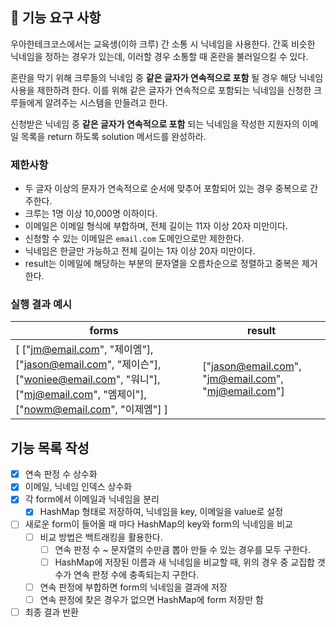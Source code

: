 ## 🚀 기능 요구 사항

우아한테크코스에서는 교육생(이하 크루) 간 소통 시 닉네임을 사용한다. 간혹 비슷한 닉네임을 정하는 경우가 있는데, 이러할 경우 소통할 때 혼란을 불러일으킬 수 있다.

혼란을 막기 위해 크루들의 닉네임 중 **같은 글자가 연속적으로 포함** 될 경우 해당 닉네임 사용을 제한하려 한다. 이를 위해 같은 글자가 연속적으로 포함되는 닉네임을 신청한 크루들에게 알려주는 시스템을 만들려고 한다.


신청받은 닉네임 중 **같은 글자가 연속적으로 포함** 되는 닉네임을 작성한 지원자의 이메일 목록을 return 하도록 solution 메서드를 완성하라.

### 제한사항

- 두 글자 이상의 문자가 연속적으로 순서에 맞추어 포함되어 있는 경우 중복으로 간주한다.
- 크루는 1명 이상 10,000명 이하이다.
- 이메일은 이메일 형식에 부합하며, 전체 길이는 11자 이상 20자 미만이다.
- 신청할 수 있는 이메일은 `email.com` 도메인으로만 제한한다.
- 닉네임은 한글만 가능하고 전체 길이는 1자 이상 20자 미만이다.
- result는 이메일에 해당하는 부분의 문자열을 오름차순으로 정렬하고 중복은 제거한다.

### 실행 결과 예시

| forms | result |
| --- | --- |
| [ ["jm@email.com", "제이엠"], ["jason@email.com", "제이슨"], ["woniee@email.com", "워니"], ["mj@email.com", "엠제이"], ["nowm@email.com", "이제엠"] ] | ["jason@email.com", "jm@email.com", "mj@email.com"] |

## 기능 목록 작성
- [x] 연속 판정 수 상수화
- [x] 이메일, 닉네임 인덱스 상수화
- [x] 각 form에서 이메일과 닉네임을 분리
  - [x] HashMap 형태로 저장하여, 닉네임을 key, 이메일을 value로 설정
- [ ] 새로운 form이 들어올 때 마다 HashMap의 key와 form의 닉네임을 비교
  - [ ] 비교 방법은 백트래킹을 활용한다.
    - [ ] 연속 판정 수 ~ 문자열의 수만큼 뽑아 만들 수 있는 경우를 모두 구한다.
    - [ ] HashMap에 저장된 이름과 새 닉네임을 비교할 때, 위의 경우 중 교집합 갯수가 연속 판정 수에 충족되는지 구한다.
  - [ ] 연속 판정에 부합하면 form의 닉네임을 결과에 저장
  - [ ] 연속 판정에 찾은 경우가 없으면 HashMap에 form 저장만 함
- [ ] 최종 결과 반환
